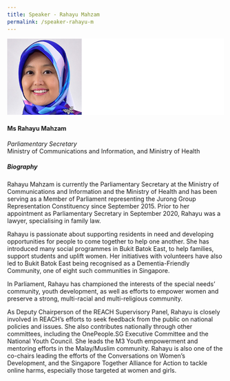 ```yaml
---
title: Speaker - Rahayu Mahzam
permalink: /speaker-rahayu-m
---
```

![Rahayu Mahzam](/images/speakers/Rahayu-Mahzam.jpg)

#### **Ms Rahayu Mahzam**

*Parliamentary Secretary*  
Ministry of Communications and Information, and Ministry of Health

##### **Biography**

Rahayu Mahzam is currently the Parliamentary Secretary at the Ministry of Communications and Information and the Ministry of Health and has been serving as a Member of Parliament representing the Jurong Group Representation Constituency since September 2015. Prior to her appointment as Parliamentary Secretary in September 2020, Rahayu was a lawyer, specialising in family law.
 
Rahayu is passionate about supporting residents in need and developing opportunities for people to come together to help one another. She has introduced many social programmes in Bukit Batok East, to help families, support students and uplift women. Her initiatives with volunteers have also led to Bukit Batok East being recognised as a Dementia-Friendly Community, one of eight such communities in Singapore.
 
In Parliament, Rahayu has championed the interests of the special needs’ community, youth development, as well as efforts to empower women and preserve a strong, multi-racial and multi-religious community.
 
As Deputy Chairperson of the REACH Supervisory Panel, Rahayu is closely involved in REACH’s efforts to seek feedback from the public on national policies and issues. She also contributes nationally through other committees, including the OnePeople.SG Executive Committee and the National Youth Council. She leads the M3 Youth empowerment and mentoring efforts in the Malay/Muslim community. Rahayu is also one of the co-chairs leading the efforts of the Conversations on Women’s Development, and the Singapore Together Alliance for Action to tackle online harms, especially those targeted at women and girls.